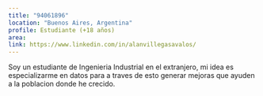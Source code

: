 ```yaml
---
title: "94061896"
location: "Buenos Aires, Argentina"
profile: Estudiante (+18 años)
area: 
link: https://www.linkedin.com/in/alanvillegasavalos/
---
```


Soy un estudiante de Ingenieria Industrial en el extranjero, mi idea es especializarme en datos para a traves de esto generar mejoras que ayuden a la poblacion donde he crecido.